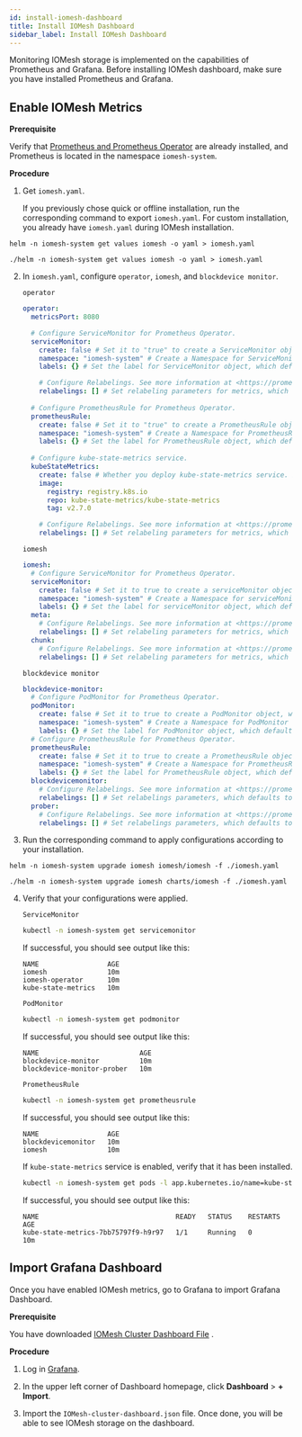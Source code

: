 ```yaml
---
id: install-iomesh-dashboard
title: Install IOMesh Dashboard
sidebar_label: Install IOMesh Dashboard
---
```


Monitoring IOMesh storage is implemented on the capabilities of Prometheus and Grafana. Before installing IOMesh dashboard, make sure you have installed Prometheus and Grafana.

## Enable IOMesh Metrics

**Prerequisite**

Verify that [Prometheus and Prometheus Operator](https://github.com/prometheus-operator/prometheus-operator#quickstart) are already installed, and Prometheus is located in the namespace `iomesh-system`.

**Procedure**

1. Get `iomesh.yaml`. 

    If you previously chose quick or offline installation, run the corresponding command to export `iomesh.yaml`. For custom installation, you already have `iomesh.yaml` during IOMesh installation. 


<!--DOCUSAURUS_CODE_TABS-->

<!--Quick-->
```shell
helm -n iomesh-system get values iomesh -o yaml > iomesh.yaml
```
<!--Offline-->
```shell
./helm -n iomesh-system get values iomesh -o yaml > iomesh.yaml
```
<!--END_DOCUSAURUS_CODE_TABS-->


2. In `iomesh.yaml`, configure `operator`, `iomesh`, and `blockdevice monitor`.

    `operator`

    ```yaml
    operator:
      metricsPort: 8080

      # Configure ServiceMonitor for Prometheus Operator.
      serviceMonitor: 
        create: false # Set it to "true" to create a ServiceMonitor object, which defaults to false.
        namespace: "iomesh-system" # Create a Namespace for ServiceMonitor object, which defaults to iomesh-system.
        labels: {} # Set the label for ServiceMonitor object, which defaults to blank.

        # Configure Relabelings. See more information at <https://prometheus.io/docs/prometheus/latest/configuration/configuration/#relabel_config>
        relabelings: [] # Set relabeling parameters for metrics, which defaults to blank.
      
      # Configure PrometheusRule for Prometheus Operator.
      prometheusRule:
        create: false # Set it to "true" to create a PrometheusRule object, which defaults to false.
        namespace: "iomesh-system" # Create a Namespace for PrometheusRule object, which defaults to iomesh-system.
        labels: {} # Set the label for PrometheusRule object, which defaults to blank.
  
      # Configure kube-state-metrics service.
      kubeStateMetrics:
        create: false # Whether you deploy kube-state-metrics service. If it is already deployed, set it to false.
        image:
          registry: registry.k8s.io
          repo: kube-state-metrics/kube-state-metrics
          tag: v2.7.0

        # Configure Relabelings. See more information at <https://prometheus.io/docs/prometheus/latest/configuration/configuration/#relabel_config>
        relabelings: [] # Set relabeling parameters for metrics, which defaults to blank.
    ```

    `iomesh` 

    ```yaml
    iomesh:
      # Configure ServiceMonitor for Prometheus Operator.
      serviceMonitor:
        create: false # Set it to true to create a serviceMonitor object, which defaults to false.
        namespace: "iomesh-system" # Create a Namespace for serviceMonitor object, which defaults to iomesh-system.
        labels: {} # Set the label for serviceMonitor object, which defaults to blank. 
      meta:
        # Configure Relabelings. See more information at <https://prometheus.io/docs/prometheus/latest/configuration/configuration/#relabel_config>.
        relabelings: [] # Set relabeling parameters for metrics, which defaults to blank.
      chunk:
        # Configure Relabelings. See more information at <https://prometheus.io/docs/prometheus/latest/configuration/configuration/#relabel_config>.  
        relabelings: [] # Set relabeling parameters for metrics, which defaults to blank.
    ```

    `blockdevice monitor`

    ```yaml
    blockdevice-monitor:
      # Configure PodMonitor for Prometheus Operator.
      podMonitor:
        create: false # Set it to true to create a PodMonitor object, which defaults to false.
        namespace: "iomesh-system" # Create a Namespace for PodMonitor object, which defaults to iomesh-system.
        labels: {} # Set the label for PodMonitor object, which defaults to blank.
      # Configure PrometheusRule for Prometheus Operator.
      prometheusRule:
        create: false # Set it to true to create a PrometheusRule object, which defaults to false.
        namespace: "iomesh-system" # Create a Namespace for PrometheusRule object, which defaults to iomesh-system.
        labels: {} # Set the label for PrometheusRule object, which defaults to blank.
      blockdevicemonitor:
        # Configure Relabelings. See more information at <https://prometheus.io/docs/prometheus/latest/configuration/configuration/#relabel_config>. 
        relabelings: [] # Set relabelings parameters, which defaults to blank.
      prober:
        # Configure Relabelings. See more information at <https://prometheus.io/docs/prometheus/latest/configuration/configuration/#relabel_config>. 
        relabelings: [] # Set relabelings parameters, which defaults to blank.
    ```

3. Run the corresponding command to apply configurations according to your installation.


<!--DOCUSAURUS_CODE_TABS-->

<!--Quick/Custom-->
```shell
helm -n iomesh-system upgrade iomesh iomesh/iomesh -f ./iomesh.yaml
```
<!--Offline-->
```shell
./helm -n iomesh-system upgrade iomesh charts/iomesh -f ./iomesh.yaml
```
<!--END_DOCUSAURUS_CODE_TABS-->

4. Verify that your configurations were applied.

    `ServiceMonitor`
    ```bash
    kubectl -n iomesh-system get servicemonitor
    ```

    If successful, you should see output like this:

    ```output
    NAME                 AGE
    iomesh               10m
    iomesh-operator      10m
    kube-state-metrics   10m
    ````
    
    `PodMonitor`

    ```bash
    kubectl -n iomesh-system get podmonitor
    ```
    If successful, you should see output like this:

    ```output
    NAME                         AGE
    blockdevice-monitor          10m
    blockdevice-monitor-prober   10m
    ```
    
    `PrometheusRule`

    ```bash
    kubectl -n iomesh-system get prometheusrule
    ```

    If successful, you should see output like this:
    
    ```output
    NAME                 AGE
    blockdevicemonitor   10m
    iomesh               10m
    ```

    If `kube-state-metrics` service is enabled, verify that it has been installed.

    ```bash
    kubectl -n iomesh-system get pods -l app.kubernetes.io/name=kube-state-metrics
    ```

    If successful, you should see output like this:
    ```output
    NAME                                  READY   STATUS    RESTARTS   AGE
    kube-state-metrics-7bb75797f9-h9r97   1/1     Running   0          10m
    ```

## Import Grafana Dashboard

Once you have enabled IOMesh metrics, go to Grafana to import Grafana Dashboard.

**Prerequisite**

You have downloaded [IOMesh Cluster Dashboard File](./assets/iomesh-cluster-dashboard.json) .

**Procedure**

1. Log in [Grafana](https://grafana.com/auth/sign-in/?plcmt=top-nav&cta=myaccount).

2. In the upper left corner of Dashboard homepage, click **Dashboard** > **+ Import**. 

3. Import the `IOMesh-cluster-dashboard.json` file. Once done, you will be able to see IOMesh storage on the dashboard.





